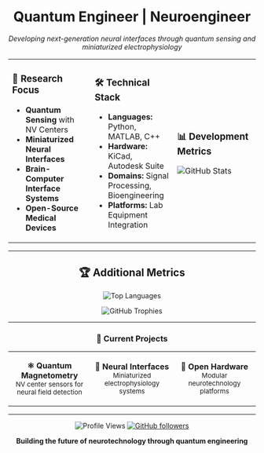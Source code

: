 <div align="center">

# Quantum Engineer | Neuroengineer

*Developing next-generation neural interfaces through quantum sensing and miniaturized electrophysiology*



<table>
<tr>
<td width="33%">

### 🔬 Research Focus
- **Quantum Sensing** with NV Centers
- **Miniaturized Neural Interfaces**
- **Brain-Computer Interface Systems**
- **Open-Source Medical Devices**

</td>
<td width="33%">

### 🛠️ Technical Stack
- **Languages:** Python, MATLAB, C++
- **Hardware:** KiCad, Autodesk Suite
- **Domains:** Signal Processing, Bioengineering
- **Platforms:** Lab Equipment Integration

</td>
<td width="33%">

### 📊 Development Metrics

![GitHub Stats](https://github-readme-stats.vercel.app/api?username=abasalt00&show_icons=true&theme=default&hide_border=true&title_color=2563eb&icon_color=3b82f6&text_color=374151&bg_color=ffffff&include_all_commits=true&count_private=false&custom_title=Stats)

</td>
</tr>
</table>

---

<div align="center">

## 🏆 Additional Metrics

![Top Languages](https://github-readme-stats.vercel.app/api/top-langs/?username=abasalt00&layout=compact&theme=default&hide_border=true&title_color=2563eb&text_color=374151&bg_color=ffffff&langs_count=5&custom_title=Languages)

![GitHub Trophies](https://github-profile-trophy.vercel.app/?username=abasalt00&theme=flat&no-frame=true&no-bg=true&margin-w=4&column=4&title=Stars,Followers,Commits,Repositories)

</div>

---

<div align="center">

### 🎯 Current Projects

</div>

<table align="center">
<tr>
<td align="center" width="33%">

**⚛️ Quantum Magnetometry**
<br>
<sub>NV center sensors for neural field detection</sub>

</td>
<td align="center" width="33%">

**🧠 Neural Interfaces**
<br>
<sub>Miniaturized electrophysiology systems</sub>

</td>
<td align="center" width="33%">

**🔧 Open Hardware**
<br>
<sub>Modular neurotechnology platforms</sub>

</td>
</tr>
</table>

---

<div align="center">

![Profile Views](https://komarev.com/ghpvc/?username=abasalt00&color=2563eb&style=flat-square&label=Profile+Views)
[![GitHub followers](https://img.shields.io/github/followers/abasalt00?color=3b82f6&style=flat-square&label=Followers)](https://github.com/abasalt00)

**Building the future of neurotechnology through quantum engineering**

</div>
